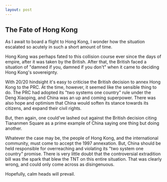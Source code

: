 ```yaml
---
layout: post
---
```

## The Fate of Hong Kong

As I await to board a flight to Hong Kong, I wonder how the situation escalated so acutely in such a short amount of time.

Hong Kong was perhaps fated to this collision course ever since the days of empire, after it was taken by the British. After that, the British faced a situation of "damned if you, damned if you don't" when it came to deciding Hong Kong's sovereignty.

With 20/20 hindsight it's easy to criticise the British decision to annex Hong Kong to the PRC. At the time, however, it seemed like the sensible thing to do. The PRC had adopted its "two systems one country" rule under the Deng Xiaoping, and China was an up and coming superpower. There was also hope and optimism that China would soften its stance towards its citizens, and expand their civil rights.

But, then again, one could've lashed out against the British decision citing Tiananmen Square as a prime example of China saying one thing but doing another.

Whatever the case may be, the people of Hong Kong, and the international community, must come to accept the 1997 annexation. But, China should be held responsible for overreaching and violating its "two system one country" promise. There is very little doubt that the controversial extradition bill was the spark that blew the TNT on this entire situation. That was clearly wrong, and could only come across as disingenuous.

Hopefully, calm heads will prevail.
